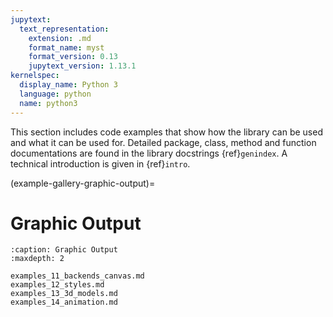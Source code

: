 ```yaml
---
jupytext:
  text_representation:
    extension: .md
    format_name: myst
    format_version: 0.13
    jupytext_version: 1.13.1
kernelspec:
  display_name: Python 3
  language: python
  name: python3
---
```



This section includes code examples that show how the library can be used and what it can be used for.
Detailed package, class, method and function documentations are found in the library docstrings {ref}`genindex`. A technical introduction is given in {ref}`intro`.

(example-gallery-graphic-output)=

Graphic Output
==============

```{toctree}
:caption: Graphic Output
:maxdepth: 2

examples_11_backends_canvas.md
examples_12_styles.md
examples_13_3d_models.md
examples_14_animation.md
```